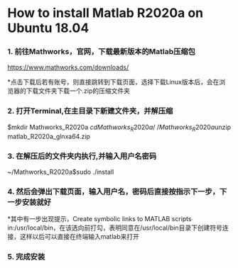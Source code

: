 # How to install Matlab R2020a on Ubuntu 18.04 #

### 1. 前往Mathworks，官网，下载最新版本的Matlab压缩包 ###

https://www.mathworks.com/downloads/

*点击下载后若有账号，则直接跳转到下载页面，选择下载Linux版本后，会在浏览器的下载文件夹下载一个.zip的压缩文件夹

### 2. 打开Terminal,在主目录下新建文件夹，并解压缩 ###


  $mkdir Mathworks_R2020a
  $cd Mathworks_R2020a/
  ~/Mathworks_R2020a$unzip matlab_R2020a_glnxa64.zip


### 3. 在解压后的文件夹内执行,并输入用户名密码 ###


  ~/Mathworks_R2020a$sudo ./install


### 4. 然后会弹出下载页面，输入用户名，密码后直接按指示下一步，下一步安装就好 ###

*其中有一步出现提示，Create symbolic links to MATLAB scripts in:/usr/local/bin，在该选向前打勾，表明同意在/usr/local/bin目录下创建符号连接，这样以后可以直接在终端输入matlab来打开
 
 ### 5. 完成安装 ###
 
